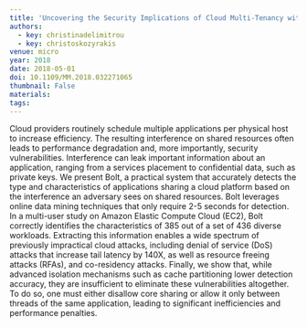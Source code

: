 ```yaml
---
title: 'Uncovering the Security Implications of Cloud Multi-Tenancy with Bolt'
authors:
  - key: christinadelimitrou
  - key: christoskozyrakis
venue: micro
year: 2018
date: 2018-05-01
doi: 10.1109/MM.2018.032271065
thumbnail: False
materials:
tags:
---
```

Cloud providers routinely schedule multiple applications per physical host to increase efficiency. The resulting interference on shared resources often leads to performance degradation and, more importantly, security vulnerabilities. Interference can leak important information about an application, ranging from a services placement to confidential data, such as private keys. We present Bolt, a practical system that accurately detects the type and characteristics of applications sharing a cloud platform based on the interference an adversary sees on shared resources. Bolt leverages online data mining techniques that only require 2-5 seconds for detection. In a multi-user study on Amazon Elastic Compute Cloud (EC2), Bolt correctly identifies the characteristics of 385 out of a set of 436 diverse workloads. Extracting this information enables a wide spectrum of previously impractical cloud attacks, including denial of service (DoS) attacks that increase tail latency by 140X, as well as resource freeing attacks (RFAs), and co-residency attacks. Finally, we show that, while advanced isolation mechanisms such as cache partitioning lower detection accuracy, they are insufficient to eliminate these vulnerabilities altogether. To do so, one must either disallow core sharing or allow it only between threads of the same application, leading to significant inefficiencies and performance penalties.
